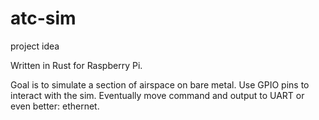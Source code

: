 # atc-sim

project idea 

Written in Rust for Raspberry Pi.

Goal is to simulate a section of airspace on bare metal. Use GPIO pins to interact with the sim. Eventually move command and output to UART or even better: ethernet.

